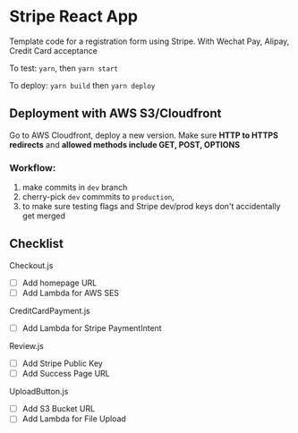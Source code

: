 # Stripe React App

Template code for a registration form using Stripe. With Wechat Pay, Alipay, Credit Card acceptance 

To test:
`yarn`, then `yarn start`

To deploy:
`yarn build` then `yarn deploy`

## Deployment with AWS S3/Cloudfront
Go to AWS Cloudfront, deploy a new version. Make sure **HTTP to HTTPS redirects** and **allowed methods include GET, POST, OPTIONS**

### Workflow:
1. make commits in `dev` branch
2. cherry-pick `dev` commmits to `production`, 
3. to make sure testing flags and Stripe dev/prod keys don't accidentally get merged

## Checklist
Checkout.js
- [ ] Add homepage URL
- [ ] Add Lambda for AWS SES

CreditCardPayment.js
- [ ] Add Lambda for Stripe PaymentIntent 

Review.js
- [ ] Add Stripe Public Key
- [ ] Add Success Page URL

UploadButton.js
- [ ] Add S3 Bucket URL
- [ ] Add Lambda for File Upload
